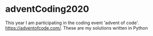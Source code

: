 # adventCoding2020

This year I am participating in the coding event 'advent of code'. https://adventofcode.com/.
These are my solutions written in Python

